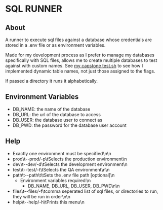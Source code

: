 # SQL RUNNER

## About

A runner to execute sql files against a database whose credentials are stored in a .env file or as environment variables.

Made for my development process as I prefer to manage my databases specifically with SQL files, allows me to create multiple databases to test against with custom names. See <a href="https://github.com/noahvarghese/capstone-server/bin/test.sh">my capstone test.sh</a> to see how I implemented dynamic table names, not just those assigned to the flags.

If passed a directory it runs it alphabetically.

## Environment Variables

- DB_NAME: the name of the database
- DB_URL: the url of the database to access
- DB_USER: the database user to connect as
- DB_PWD: the password for the database user account

## Help

- Exactly one environment must be specified\n\n
- prod\t--prod/-p\tSelects the production environment\n
- dev\t--dev/-d\tSelects the development environment\n
- test\t--test/-t\tSelects the QA environment\n\n
- path\t--path\t\tSets the .env file path [optional]\n
  - Environment variables required:\n
    - DB_NAME, DB_URL, DB_USER, DB_PWD\n\n
- files\t--files/-f\tcomma seperated list of sql files, or directories to run, they will be run in order\n\n
- help\t--help/-h\tPrints this menu\n
